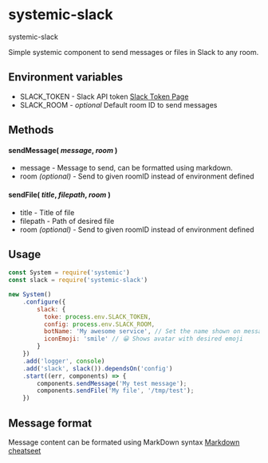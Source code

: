 # systemic-slack
systemic-slack

Simple systemic component to send messages or files in Slack to any room.

## Environment variables
* SLACK_TOKEN - Slack API token [Slack Token Page](https://api.slack.com/tokens)  
* SLACK_ROOM  - *optional* Default room ID to send messages

## Methods
#### sendMessage( *message*, *room* )
* message - Message to send, can be formatted using markdown.
* room *(optional)* - Send to given roomID instead of environment defined

#### sendFile( *title*, *filepath*, *room* )
* title - Title of file
* filepath - Path of desired file
* room *(optional)* - Send to given roomID instead of environment defined

## Usage
```js
const System = require('systemic')
const slack = require('systemic-slack')

new System()
    .configure({
        slack: {
          toke: process.env.SLACK_TOKEN,
          config: process.env.SLACK_ROOM,
          botName: 'My awesome service', // Set the name shown on message
          iconEmoji: 'smile' // 😀 Shows avatar with desired emoji
        }
    })
    .add('logger', console)
    .add('slack', slack()).dependsOn('config')
    .start((err, components) => {
        components.sendMessage('My test message');
        components.sendFile('My file', '/tmp/test');
    })
```

## Message format
Message content can be formated using MarkDown syntax [Markdown cheatseet](https://www.markdownguide.org/cheat-sheet/)
